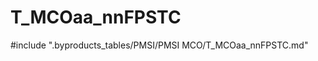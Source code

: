 # T_MCOaa_nnFPSTC

<!-- ATTENTION : Ne pas supprimer ou modifier la ligne ci-dessous -->
#include ".byproducts_tables/PMSI/PMSI MCO/T_MCOaa_nnFPSTC.md"
<!-- ATTENTION : Ne pas supprimer ou modifier la ligne ci-dessus -->
